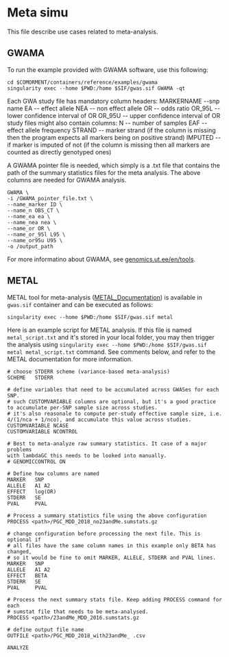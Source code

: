 # Meta simu

This file describe use cases related to meta-analysis.

## GWAMA

To run the example provided with GWAMA software, use this following:

```
cd $COMORMENT/containers/reference/examples/gwama
singularity exec --home $PWD:/home $SIF/gwas.sif GWAMA -qt
```

Each GWA study file has mandatory column headers:
MARKERNAME --snp name
EA -- effect allele
NEA -- non effect allele
OR -- odds ratio
OR_95L -- lower confidence interval of OR
OR_95U -- upper confidence interval of OR
   study files might also contain columns:
N -- number of samples
EAF -- effect allele frequency
STRAND -- marker strand (if the column is missing then the program expects all markers being on positive strand)
IMPUTED -- if marker is imputed of not (if the column is missing then all markers are counted as directly genotyped ones)

A GWAMA pointer file is needed, which simply is a .txt file that contains the path of the summary statistics files for the meta analysis. The above columns are needed for GWAMA analysis.

```
GWAMA \
-i /GWAMA_pointer_file.txt \
--name_marker ID \
--name_n OBS_CT \
--name_ea ea \
--name_nea nea \
--name_or OR \
--name_or_95l L95 \
--name_or95u U95 \
-o /output_path
```

For more informatino about GWAMA, see [genomics.ut.ee/en/tools](https://genomics.ut.ee/en/tools).

## METAL

METAL tool for meta-analysis ([METAL_Documentation](https://genome.sph.umich.edu/wiki/METAL_Documentation)) is available in ``gwas.sif`` container and can be executed as follows:

```
singularity exec --home $PWD:/home $SIF/gwas.sif metal
```

Here is an example script for METAL analysis. If this file is named ``metal_script.txt`` and it's stored in your local folder,
you may then trigger the analysis using ``singularity exec --home $PWD:/home $SIF/gwas.sif metal metal_script.txt`` command.
See comments below, and refer to the METAL documentation for more information.

```
# choose STDERR scheme (variance-based meta-analysis)
SCHEME   STDERR

# define variables that need to be accumulated across GWASes for each SNP.
# such CUSTOMVARIABLE columns are optional, but it's a good practice to accumulate per-SNP sample size across studies.
# it's also reasonale to compute per-study effective sample size, i.e. 4/(1/nca + 1/nco), and accumulate this value across studies.
CUSTOMVARIABLE NCASE
CUSTOMVARIABLE NCONTROL

# Best to meta-analyze raw summary statistics. It case of a major problems 
with lambdaGC this needs to be looked into manually.
# GENOMICCONTROL ON

# Define how columns are named
MARKER   SNP
ALLELE   A1 A2
EFFECT   log(OR)
STDERR   SE
PVAL     PVAL

# Process a summary statistics file using the above configuration
PROCESS <path>/PGC_MDD_2018_no23andMe.sumstats.gz

# change configuration before processing the next file. This is optional if 
# all files have the same column names in this example only BETA has changed, 
# so it would be fine to omit MARKER, ALLELE, STDERR and PVAL lines.
MARKER   SNP
ALLELE   A1 A2
EFFECT   BETA
STDERR   SE
PVAL     PVAL

# Process the next summary stats file. Keep adding PROCESS command for each 
# sumstat file that needs to be meta-analysed.
PROCESS <path>/23andMe_MDD_2016.sumstats.gz

# define output file name
OUTFILE <path>/PGC_MDD_2018_with23andMe_ .csv

ANALYZE
```
